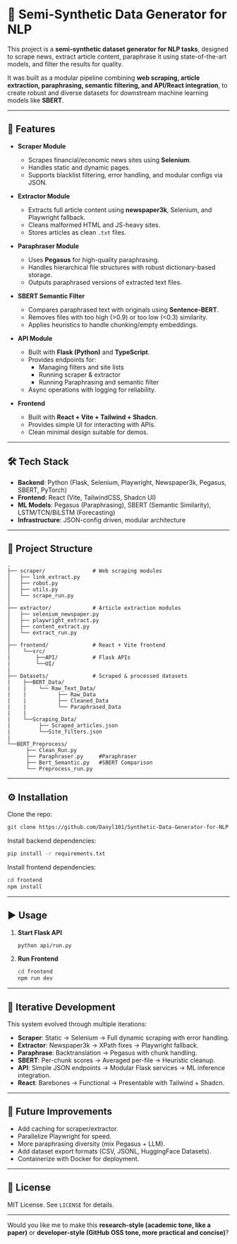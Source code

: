 # 📝 Semi-Synthetic Data Generator for NLP

This project is a **semi-synthetic dataset generator for NLP tasks**, designed to scrape  news, extract article content, paraphrase it using state-of-the-art models, and filter the results for quality.

It was built as a modular pipeline combining **web scraping, article extraction, paraphrasing, semantic filtering, and API/React integration**, to create robust and diverse datasets for downstream machine learning models like **SBERT**.

---

## 🚀 Features

* **Scraper Module**

  * Scrapes financial/economic news sites using **Selenium**.
  * Handles static and dynamic pages.
  * Supports blacklist filtering, error handling, and modular configs via JSON.

* **Extractor Module**

  * Extracts full article content using **newspaper3k**, Selenium, and Playwright fallback.
  * Cleans malformed HTML and JS-heavy sites.
  * Stores articles as clean `.txt` files.

* **Paraphraser Module**

  * Uses **Pegasus** for high-quality paraphrasing.
  * Handles hierarchical file structures with robust dictionary-based storage.
  * Outputs paraphrased versions of extracted text files.

* **SBERT Semantic Filter**

  * Compares paraphrased text with originals using **Sentence-BERT**.
  * Removes files with too high (>0.9) or too low (<0.3) similarity.
  * Applies heuristics to handle chunking/empty embeddings.

* **API Module**

  * Built with **Flask (Python)** and **TypeScript**.
  * Provides endpoints for:
    * Managing filters and site lists
    * Running scraper & extractor
    * Running Paraphrasing and semantic filter
  * Async operations with logging for reliability.

* **Frontend**

  * Built with **React + Vite + Tailwind + Shadcn**.
  * Provides simple UI for interacting with APIs.
  * Clean minimal design suitable for demos.

---

## 🛠️ Tech Stack

* **Backend**: Python (Flask, Selenium, Playwright, Newspaper3k, Pegasus, SBERT, PyTorch)
* **Frontend**: React (Vite, TailwindCSS, Shadcn UI)
* **ML Models**: Pegasus (Paraphrasing), SBERT (Semantic Similarity), LSTM/TCN/BiLSTM (Forecasting)
* **Infrastructure**: JSON-config driven, modular architecture

---

## 📂 Project Structure

```
.
├── scraper/               # Web scraping modules
│   ├── link_extract.py
│   ├── robot.py
│   ├── utils.py
│   └── scrape_run.py
│
├── extractor/             # Article extraction modules
│   ├── selenium_newspaper.py
│   ├── playwright_extract.py
│   ├── content_extract.py
│   └── extract_run.py            
│
├── frontend/              # React + Vite frontend
│    └──src/
|        ├──API/           # Flask APIs
|        └──UI/
|
├── Datasets/              # Scraped & processed datasets
|    ├──BERT_Data/
|    |    └── Raw_Text_Data/
|    |          ├── Raw_Data
|    |          ├── Cleaned_Data
|    |          └── Paraphrased_Data
|    |
|    └──Scraping_Data/
|         ├── Scraped_articles.json
|         └──Site_filters.json
|
└──BERT_Preprocess/
      ├── Clean_Run.py
      ├── Paraphraser.py     #Paraphraser
      ├── Bert_Semantic.py   #SBERT Comparison
      └── Preprocess_run.py
```

---

## ⚙️ Installation

Clone the repo:

```bash
git clone https://github.com/Danyl101/Synthetic-Data-Generator-for-NLP.git
```

Install backend dependencies:

```bash
pip install -r requirements.txt
```

Install frontend dependencies:

```bash
cd frontend
npm install
```

---

## ▶️ Usage

1. **Start Flask API**

   ```bash
   python api/run.py
   ```

2. **Run Frontend**

   ```bash
   cd frontend
   npm run dev
   ```

---

## 🔁 Iterative Development

This system evolved through multiple iterations:

* **Scraper**: Static → Selenium → Full dynamic scraping with error handling.
* **Extractor**: Newspaper3k → XPath fixes → Playwright fallback.
* **Paraphrase**: Backtranslation → Pegasus with chunk handling.
* **SBERT**: Per-chunk scores → Averaged per-file → Heuristic cleanup.
* **API**: Simple JSON endpoints → Modular Flask services → ML inference integration.
* **React**: Barebones → Functional → Presentable with Tailwind + Shadcn.

---

## 📌 Future Improvements

* Add caching for scraper/extractor.
* Parallelize Playwright for speed.
* More paraphrasing diversity (mix Pegasus + LLM).
* Add dataset export formats (CSV, JSONL, HuggingFace Datasets).
* Containerize with Docker for deployment.

---

## 📜 License

MIT License. See `LICENSE` for details.

---

Would you like me to make this **research-style (academic tone, like a paper)** or **developer-style (GitHub OSS tone, more practical and concise)**?
